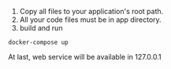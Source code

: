 1. Copy all files to your application's root path.
2. All your code files must be in app directory.
3. build and run
```shell
docker-compose up
```
At last, web service will be available in 127.0.0.1